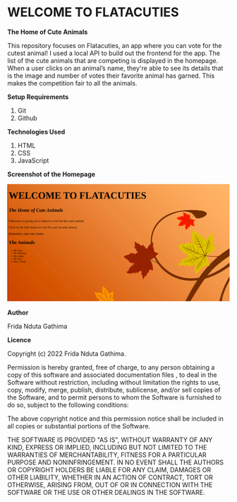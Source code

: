 # WELCOME TO FLATACUTIES
**The Home of Cute Animals**

This repository focuses on Flatacuties, an app where you can vote for the cutest animal! I used a local API to build out the frontend for the app.
The list of the cute animals that are competing is displayed in the homepage.
When a user clicks on an animal’s name, they're able to see its details that is the image and number of votes their favorite animal has garned. This makes the competition fair to all the animals.


**Setup Requirements**

1. Git
2. Github

**Technologies Used**

1. HTML
2. CSS
3. JavaScript

**Screenshot of the Homepage**


![Alt text](<Screenshot from 2023-06-25 21-07-27.png>)


**Author**

Frida Nduta Gathima

**Licence**

Copyright (c) 2022 Frida Nduta Gathima.

Permission is hereby granted, free of charge, to any person obtaining a copy of this software and associated documentation files , to deal in the Software without restriction, including without limitation the rights to use, copy, modify, merge, publish, distribute, sublicense, and/or sell copies of the Software, and to permit persons to whom the Software is furnished to do so, subject to the following conditions:

The above copyright notice and this permission notice shall be included in all copies or substantial portions of the Software.

THE SOFTWARE IS PROVIDED "AS IS", WITHOUT WARRANTY OF ANY KIND, EXPRESS OR IMPLIED, INCLUDING BUT NOT LIMITED TO THE WARRANTIES OF MERCHANTABILITY, FITNESS FOR A PARTICULAR PURPOSE AND NONINFRINGEMENT. IN NO EVENT SHALL THE AUTHORS OR COPYRIGHT HOLDERS BE LIABLE FOR ANY CLAIM, DAMAGES OR OTHER LIABILITY, WHETHER IN AN ACTION OF CONTRACT, TORT OR OTHERWISE, ARISING FROM, OUT OF OR IN CONNECTION WITH THE SOFTWARE OR THE USE OR OTHER DEALINGS IN THE SOFTWARE.

